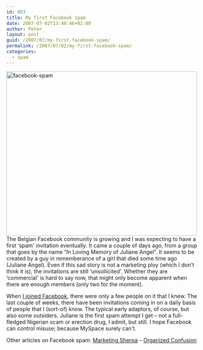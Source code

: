 ```yaml
---
id: 803
title: My first Facebook spam
date: 2007-07-02T13:40:46+02:00
author: Peter
layout: post
guid: /2007/07/my-first-facebook-spam/
permalink: /2007/07/02/my-first-facebook-spam/
categories:
  - spam
---
```

[<img  src="http://farm2.static.flickr.com/1219/589163559_40b769536a.jpg" width="500" height="432" alt="facebook-spam" />](http://www.flickr.com/photos/pforret/589163559/ "Photo Sharing")  
The Belgian Facebook community is growing and I was expecting to have a first &#8216;spam' invitation eventually. It came a couple of days ago, from a group that goes by the name &#8220;In Loving Memory of Juliane Angel&#8221;. It seems to be created by a guy in rememberance of a girl that died some time ago (Juliane Angel). Even if this sad story is not a marketing ploy (which I don't think it is), the invitations are still &#8216;unsollicited'. Whether they are &#8216;commercial' is hard to say now, that might only become apparent when there are enough members (only two for the moment).

When [I joined Facebook](http://www.facebook.com/profile.php?id=500851757), there were only a few people on it that I knew. The last couple of weeks, there have been invitations coming in on a daily basis of people that I (sort-of) know. The typical early adaptors, of course, but also some outsiders. Juliane is the first spam attempt I get &#8211; not a full-fledged Nigerian scam or erection drug, I admit, but still. I hope Facebook can control misuse; because MySpace surely can't.

Other articles on Facebook spam: [Marketing Sherpa](http://www.marketingsherpa.com/article.html?ident=30023) &#8211; [Organized Confusion](http://mirzaison.blogspot.com/2007/06/facebook-spam-is-here.html)
